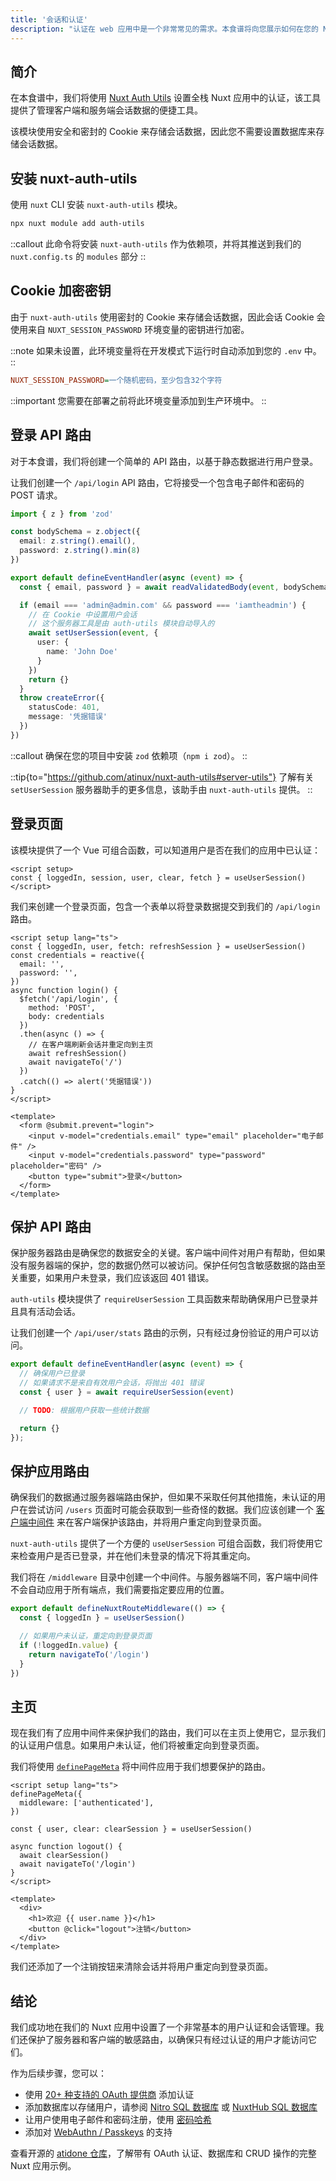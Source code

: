 ```yaml
---
title: '会话和认证'
description: "认证在 web 应用中是一个非常常见的需求。本食谱将向您展示如何在您的 Nuxt 应用中实现基本的用户注册和认证。"
---
```


## 简介

在本食谱中，我们将使用 [Nuxt Auth Utils](https://github.com/Atinux/nuxt-auth-utils) 设置全栈 Nuxt 应用中的认证，该工具提供了管理客户端和服务端会话数据的便捷工具。

该模块使用安全和密封的 Cookie 来存储会话数据，因此您不需要设置数据库来存储会话数据。

## 安装 nuxt-auth-utils

使用 `nuxt` CLI 安装 `nuxt-auth-utils` 模块。

```bash [Terminal]
npx nuxt module add auth-utils
```

::callout
此命令将安装 `nuxt-auth-utils` 作为依赖项，并将其推送到我们的 `nuxt.config.ts` 的 `modules` 部分
::

## Cookie 加密密钥

由于 `nuxt-auth-utils` 使用密封的 Cookie 来存储会话数据，因此会话 Cookie 会使用来自 `NUXT_SESSION_PASSWORD` 环境变量的密钥进行加密。

::note
如果未设置，此环境变量将在开发模式下运行时自动添加到您的 `.env` 中。
::

```ini [.env]
NUXT_SESSION_PASSWORD=一个随机密码，至少包含32个字符
```

::important
您需要在部署之前将此环境变量添加到生产环境中。
::

## 登录 API 路由

对于本食谱，我们将创建一个简单的 API 路由，以基于静态数据进行用户登录。

让我们创建一个 `/api/login` API 路由，它将接受一个包含电子邮件和密码的 POST 请求。

```ts [server/api/login.post.ts]
import { z } from 'zod'

const bodySchema = z.object({
  email: z.string().email(),
  password: z.string().min(8)
})

export default defineEventHandler(async (event) => {
  const { email, password } = await readValidatedBody(event, bodySchema.parse)

  if (email === 'admin@admin.com' && password === 'iamtheadmin') {
    // 在 Cookie 中设置用户会话
    // 这个服务器工具是由 auth-utils 模块自动导入的
    await setUserSession(event, {
      user: {
        name: 'John Doe'
      }
    })
    return {}
  }
  throw createError({
    statusCode: 401,
    message: '凭据错误'
  })
})
```

::callout
确保在您的项目中安装 `zod` 依赖项（`npm i zod`）。
::

::tip{to="https://github.com/atinux/nuxt-auth-utils#server-utils"}
了解有关 `setUserSession` 服务器助手的更多信息，该助手由 `nuxt-auth-utils` 提供。
::

## 登录页面

该模块提供了一个 Vue 可组合函数，可以知道用户是否在我们的应用中已认证：

```vue
<script setup>
const { loggedIn, session, user, clear, fetch } = useUserSession()
</script>
```

我们来创建一个登录页面，包含一个表单以将登录数据提交到我们的 `/api/login` 路由。

```vue [pages/login.vue]
<script setup lang="ts">
const { loggedIn, user, fetch: refreshSession } = useUserSession()
const credentials = reactive({
  email: '',
  password: '',
})
async function login() {
  $fetch('/api/login', {
    method: 'POST',
    body: credentials
  })
  .then(async () => {
    // 在客户端刷新会话并重定向到主页
    await refreshSession()
    await navigateTo('/')
  })
  .catch(() => alert('凭据错误'))
}
</script>

<template>
  <form @submit.prevent="login">
    <input v-model="credentials.email" type="email" placeholder="电子邮件" />
    <input v-model="credentials.password" type="password" placeholder="密码" />
    <button type="submit">登录</button>
  </form>
</template>
```

## 保护 API 路由

保护服务器路由是确保您的数据安全的关键。客户端中间件对用户有帮助，但如果没有服务器端的保护，您的数据仍然可以被访问。保护任何包含敏感数据的路由至关重要，如果用户未登录，我们应该返回 401 错误。

`auth-utils` 模块提供了 `requireUserSession` 工具函数来帮助确保用户已登录并且具有活动会话。

让我们创建一个 `/api/user/stats` 路由的示例，只有经过身份验证的用户可以访问。

```ts [server/api/user/stats.get.ts]
export default defineEventHandler(async (event) => {
  // 确保用户已登录
  // 如果请求不是来自有效用户会话，将抛出 401 错误
  const { user } = await requireUserSession(event)

  // TODO: 根据用户获取一些统计数据

  return {}
});
```

## 保护应用路由

确保我们的数据通过服务器端路由保护，但如果不采取任何其他措施，未认证的用户在尝试访问 `/users` 页面时可能会获取到一些奇怪的数据。我们应该创建一个 [客户端中间件](https://nuxt.com/docs/guide/directory-structure/middleware) 来在客户端保护该路由，并将用户重定向到登录页面。

`nuxt-auth-utils` 提供了一个方便的 `useUserSession` 可组合函数，我们将使用它来检查用户是否已登录，并在他们未登录的情况下将其重定向。

我们将在 `/middleware` 目录中创建一个中间件。与服务器端不同，客户端中间件不会自动应用于所有端点，我们需要指定要应用的位置。

```typescript [middleware/authenticated.ts]
export default defineNuxtRouteMiddleware(() => {
  const { loggedIn } = useUserSession()

  // 如果用户未认证，重定向到登录页面
  if (!loggedIn.value) {
    return navigateTo('/login')
  }
})
```

## 主页

现在我们有了应用中间件来保护我们的路由，我们可以在主页上使用它，显示我们的认证用户信息。如果用户未认证，他们将被重定向到登录页面。

我们将使用 [`definePageMeta`](/docs/api/utils/define-page-meta) 将中间件应用于我们想要保护的路由。

```vue [pages/index.vue]
<script setup lang="ts">
definePageMeta({
  middleware: ['authenticated'],
})
  
const { user, clear: clearSession } = useUserSession()

async function logout() {
  await clearSession()
  await navigateTo('/login')
}
</script>

<template>
  <div>
    <h1>欢迎 {{ user.name }}</h1>
    <button @click="logout">注销</button>
  </div>
</template>
```

我们还添加了一个注销按钮来清除会话并将用户重定向到登录页面。

## 结论

我们成功地在我们的 Nuxt 应用中设置了一个非常基本的用户认证和会话管理。我们还保护了服务器和客户端的敏感路由，以确保只有经过认证的用户才能访问它们。

作为后续步骤，您可以：
- 使用 [20+ 种支持的 OAuth 提供商](https://github.com/atinux/nuxt-auth-utils?tab=readme-ov-file#supported-oauth-providers) 添加认证
- 添加数据库以存储用户，请参阅 [Nitro SQL 数据库](https://nitro.zhcndoc.com/guide/database) 或 [NuxtHub SQL 数据库](https://hub.nuxt.com/docs/features/database)
- 让用户使用电子邮件和密码注册，使用 [密码哈希](https://github.com/atinux/nuxt-auth-utils?tab=readme-ov-file#password-hashing)
- 添加对 [WebAuthn / Passkeys](https://github.com/atinux/nuxt-auth-utils?tab=readme-ov-file#webauthn-passkey) 的支持

查看开源的 [atidone 仓库](https://github.com/atinux/atidone)，了解带有 OAuth 认证、数据库和 CRUD 操作的完整 Nuxt 应用示例。
